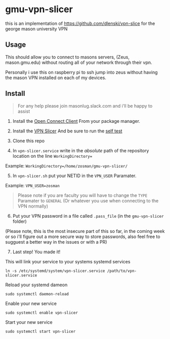 # gmu-vpn-slicer

this is an implementation of https://github.com/dlenski/vpn-slice for the george mason university VPN

## Usage

This should allow you to connect to masons servers, (Zeus, mason.gmu.edu) without routing all of your network through their vpn.

Personally i use this on raspberry pi to ssh jump into zeus without having the mason VPN installed on each of my devices.

## Install

> For any help please join masonlug.slack.com and i'll be happy to assist

1. Install the [Open Connect Client](https://www.infradead.org/openconnect/) From your package manager.

2. Install the [VPN Slicer](https://github.com/dlenski/vpn-slice) And be sure to run the [self test](https://github.com/dlenski/vpn-slice#first-steps)

3. Clone this repo

4. In `vpn-slicer.service` write in the _absolute_ path of the repository location on the line `WorkingDirectory=`

Example: `WorkingDirectory=/home/zosman/gmu-vpn-slicer/`

5. In `vpn-slicer.sh` put your NETID in the `VPN_USER` Paramater.

Example: `VPN_USER=zosman`

> Please note if you are faculty you will have to change the `TYPE` Paramater to `GENERAL` (Or whatever you use when connecting to the VPN normally)

6. Put your VPN password in a file called `.pass_file` (in the `gmu-vpn-slicer` folder)

(Please note, this is the most insecure part of this so far, in the coming week or so i'll figure out a more secure way to store passwords, also feel free to sugguest a better way in the issues or with a PR)


7. Last step! You made it!

This will link your service to your systems systemd services

`ln -s /etc/systemd/system/vpn-slicer.service /path/to/vpn-slicer.service`

Reload your systemd dameon

`sudo systemctl daemon-reload`

Enable your new service

`sudo systemctl enable vpn-slicer`

Start your new service

`sudo systemctl start vpn-slicer`
